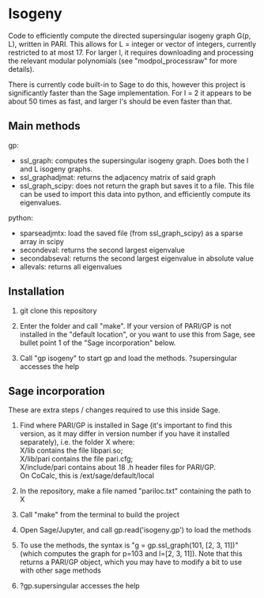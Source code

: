 # Isogeny

Code to efficiently compute the directed supersingular isogeny graph G(p, L), written in PARI. This allows for L = integer or vector of integers, currently restricted to at most 17. For larger l, it requires downloading and processing the relevant modular polynomials (see "modpol_processraw" for more details).

There is currently code built-in to Sage to do this, however this project is significantly faster than the Sage implementation. For l = 2 it appears to be about 50 times as fast, and larger l's should be even faster than that. 

## Main methods
gp: 
* ssl_graph: computes the supersingular isogeny graph. Does both the l and L isogeny graphs.
* ssl_graphadjmat: returns the adjacency matrix of said graph
* ssl_graph_scipy: does not return the graph but saves it to a file. This file can be used to import this data into python, and efficiently compute its eigenvalues.

python:
* sparseadjmtx: load the saved file (from ssl_graph_scipy) as a sparse array in scipy
* secondeval: returns the second largest eigenvalue
* secondabseval: returns the second largest eigenvalue in absolute value
* allevals: returns all eigenvalues

## Installation
1. git clone this repository

2. Enter the folder and call "make". If your version of PARI/GP is not installed in the "default location", or you want to use this from Sage, see bullet point 1 of the "Sage incorporation" below.

3. Call "gp isogeny" to start gp and load the methods. ?supersingular accesses the help

## Sage incorporation
These are extra steps / changes required to use this inside Sage.

1. Find where PARI/GP is installed in Sage (it's important to find this version, as it may differ in version number if you have it installed separately), i.e. the folder X where:  
   X/lib contains the file libpari.so;  
   X/lib/pari contains the file pari.cfg;  
   X/include/pari contains about 18 .h header files for PARI/GP.  
   On CoCalc, this is /ext/sage/default/local

2. In the repository, make a file named "pariloc.txt" containing the path to X

3. Call "make" from the terminal to build the project

4. Open Sage/Jupyter, and call gp.read('isogeny.gp') to load the methods

5. To use the methods, the syntax is "g = gp.ssl_graph(101, [2, 3, 11])" (which computes the graph for p=103 and l=[2, 3, 11]). Note that this returns a PARI/GP object, which you may have to modify a bit to use with other sage methods

7. ?gp.supersingular accesses the help
